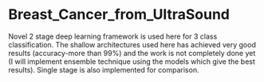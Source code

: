 # Breast_Cancer_from_UltraSound
Novel 2 stage deep learning framework is used here for 3 class classification. The shallow architectures used here has achieved very good results (accuracy-more than 99%) and the work is not completely done yet (I will implement ensemble technique using the models which give the best results). Single stage is also implemented for comparison.

